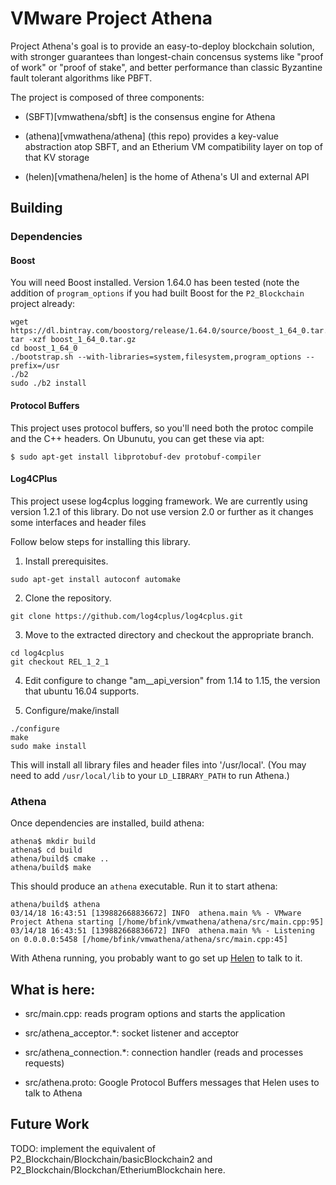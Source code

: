 # VMware Project Athena

Project Athena's goal is to provide an easy-to-deploy blockchain
solution, with stronger guarantees than longest-chain concensus
systems like "proof of work" or "proof of stake", and better
performance than classic Byzantine fault tolerant algorithms like
PBFT.

The project is composed of three components:

 * (SBFT)[vmwathena/sbft] is the consensus engine for Athena

 * (athena)[vmwathena/athena] (this repo) provides a key-value
   abstraction atop SBFT, and an Etherium VM compatibility layer on
   top of that KV storage

 * (helen)[vmathena/helen] is the home of Athena's UI and external API

## Building

### Dependencies

#### Boost

You will need Boost installed. Version 1.64.0 has been tested (note
the addition of `program_options` if you had built Boost for the
`P2_Blockchain` project already:

```
wget https://dl.bintray.com/boostorg/release/1.64.0/source/boost_1_64_0.tar.gz
tar -xzf boost_1_64_0.tar.gz
cd boost_1_64_0
./bootstrap.sh --with-libraries=system,filesystem,program_options --prefix=/usr
./b2
sudo ./b2 install
```

#### Protocol Buffers

This project uses protocol buffers, so you'll need both the protoc
compile and the C++ headers. On Ubunutu, you can get these via apt:

```
$ sudo apt-get install libprotobuf-dev protobuf-compiler
```

#### Log4CPlus

This project usese log4cplus logging framework. We are currently
using version 1.2.1 of this library. Do not use version 2.0 or further
as it changes some interfaces and header files

Follow below steps for installing this library.

1. Install prerequisites.
```
sudo apt-get install autoconf automake
```

2. Clone the repository.

```
git clone https://github.com/log4cplus/log4cplus.git
```

3. Move to the extracted directory and checkout the appropriate branch.

```
cd log4cplus
git checkout REL_1_2_1
````

4. Edit configure to change "am__api_version" from 1.14 to 1.15, the version that ubuntu 16.04 supports.

5. Configure/make/install

```
./configure
make
sudo make install
```

This will install all library files and header files into
'/usr/local'. (You may need to add `/usr/local/lib` to your
`LD_LIBRARY_PATH` to run Athena.)

### Athena

Once dependencies are installed, build athena:

```shell
athena$ mkdir build
athena$ cd build
athena/build$ cmake ..
athena/build$ make
```

This should produce an `athena` executable. Run it to start athena:

```shell
athena/build$ athena
03/14/18 16:43:51 [139882668836672] INFO  athena.main %% - VMware Project Athena starting [/home/bfink/vmwathena/athena/src/main.cpp:95]
03/14/18 16:43:51 [139882668836672] INFO  athena.main %% - Listening on 0.0.0.0:5458 [/home/bfink/vmwathena/athena/src/main.cpp:45]
```

With Athena running, you probably want to go set up
[Helen](https://github.com/vmwathena/helen) to talk to it.

## What is here:

 * src/main.cpp: reads program options and starts the application

 * src/athena_acceptor.*: socket listener and acceptor

 * src/athena_connection.*: connection handler (reads and processes requests)

 * src/athena.proto: Google Protocol Buffers messages that Helen uses
   to talk to Athena


## Future Work

TODO: implement the equivalent of
P2_Blockchain/Blockchain/basicBlockchain2 and
P2_Blockchain/Blockchan/EtheriumBlockchain here.
